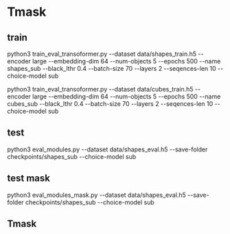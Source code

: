 # Tmask


## train
python3 train_eval_transoformer.py --dataset data/shapes_train.h5 --encoder large --embedding-dim 64 --num-objects 5 --epochs 500 --name shapes_sub --black_lthr 0.4 --batch-size 70 --layers 2 --seqences-len 10 --choice-model sub


python3 train_eval_transoformer.py --dataset data/cubes_train.h5 --encoder large --embedding-dim 64 --num-objects 5 --epochs 500 --name cubes_sub --black_lthr 0.4 --batch-size 70 --layers 2 --seqences-len 10 --choice-model sub


## test
python3 eval_modules.py --dataset data/shapes_eval.h5 --save-folder checkpoints/shapes_sub --choice-model sub


## test mask
python3 eval_modules_mask.py --dataset data/shapes_eval.h5 --save-folder checkpoints/shapes_sub --choice-model sub

## Tmask
